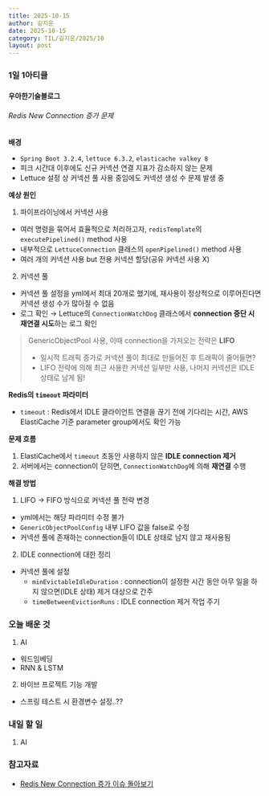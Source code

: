 ```yaml
---
title: 2025-10-15
author: 길지운
date: 2025-10-15
category: TIL/길지운/2025/10
layout: post
---
```


### 1일 1아티클
#### 우아한기술블로그
###### Redis New Connection 증가 문제
**배경**
- `Spring Boot 3.2.4`, `lettuce 6.3.2`, `elasticache valkey 8`
- 피크 시간대 이후에도 신규 커넥션 연결 지표가 감소하지 않는 문제
- Lettuce 설정 상 커넥션 풀 사용 중임에도 커넥션 생성 수 문제 발생 중
  
**예상 원인**
1. 파이프라이닝에서 커넥션 사용
  - 여러 명령을 묶어서 효율적으로 처리하고자, `redisTemplate`의 `executePipelined()` method 사용
  - 내부적으로 `LettuceConnection` 클래스의 `openPipelined()` method 사용
  - 여러 개의 커넥션 사용 but 전용 커넥션 할당(공유 커넥션 사용 X)
2. 커넥션 풀
  - 커넥션 풀 설정을 yml에서 최대 20개로 했기에, 재사용이 정상적으로 이루어진다면 커넥션 생성 수가 많아질 수 없음
  - 로그 확인 → Lettuce의 `ConnectionWatchDog` 클래스에서 **connection 중단 시 재연결 시도**하는 로그 확인
  
  > GenericObjectPool 사용, 이때 connection을 가져오는 전략은 **LIFO**  
  >   - 일시적 트래픽 증가로 커넥션 풀이 최대로 만들어진 후 트래픽이 줄어들면?  
  >   - LIFO 전략에 의해 최근 사용한 커넥션 일부만 사용, 나머지 커넥션은 IDLE 상태로 남게 됨!
  
**Redis의 `timeout` 파라미터**
- `timeout` : Redis에서 IDLE 클라이언트 연결을 끊기 전에 기다리는 시간, AWS ElastiCache 기준 parameter group에서도 확인 가능
  
**문제 흐름**
1. ElastiCache에서 `timeout` 초동안 사용하지 않은 **IDLE connection 제거**
2. 서버에서는 connection이 닫히면, `ConnectionWatchDog`에 의해 **재연결** 수행
  
**해결 방법**
1. LIFO → FIFO 방식으로 커넥션 풀 전략 변경
  - yml에서는 해당 파라미터 수정 불가
  - `GenericObjectPoolConfig` 내부 LIFO 값을 false로 수정
  - 커넥션 풀에 존재하는 connection들이 IDLE 상태로 남지 않고 재사용됨
2. IDLE connection에 대한 정리
  - 커넥션 풀에 설정
    - `minEvictableIdleDuration` : connection이 설정한 시간 동안 아무 일을 하지 않으면(IDLE 상태) 제거 대상으로 간주
    - `timeBetweenEvictionRuns` : IDLE connection 제거 작업 주기
  
### 오늘 배운 것
1. AI
  - 워드임베딩
  - RNN & LSTM
2. 바이브 프로젝트 기능 개발
  - 스프링 테스트 시 환경변수 설정..??
  
### 내일 할 일
1. AI
  
### 참고자료
- [Redis New Connection 증가 이슈 돌아보기](https://techblog.woowahan.com/23121/)